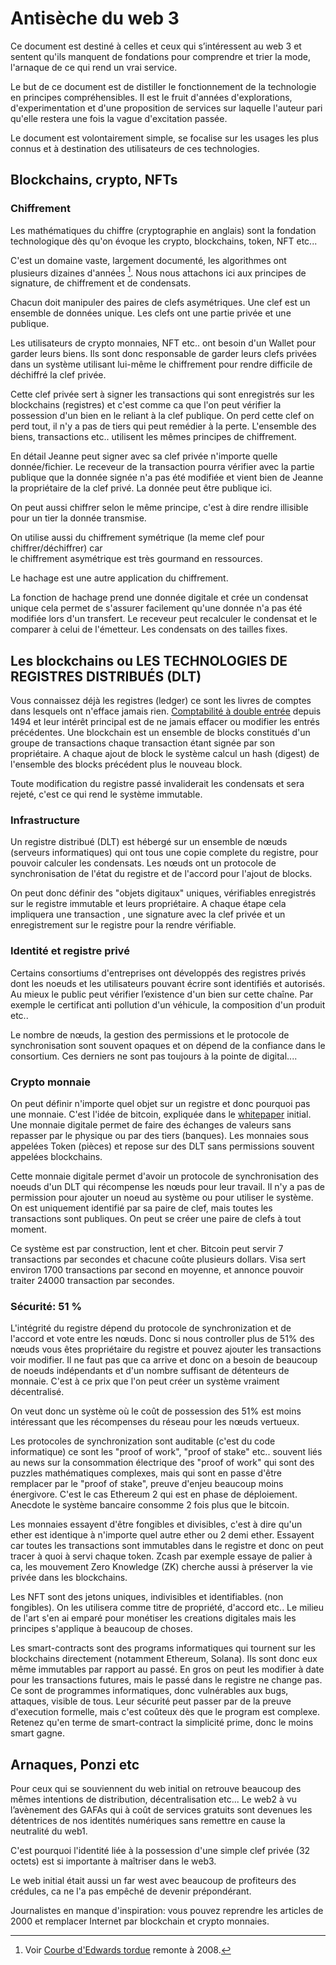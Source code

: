 # Antisèche du web 3

Ce document est destiné à celles et ceux qui s’intéressent au web 3 et sentent qu'ils manquent de fondations pour comprendre et trier la mode, l'arnaque de ce qui rend un vrai service.

Le but de ce document est de distiller le fonctionnement de la technologie en principes compréhensibles. Il est le fruit d'années d'explorations, d'experimentation et d'une proposition de services sur laquelle l'auteur pari qu'elle restera une fois la vague d'excitation passée.

Le document est volontairement simple, se focalise sur les usages les plus connus et à destination des utilisateurs de ces technologies.

## Blockchains, crypto, NFTs

### Chiffrement

Les mathématiques du chiffre (cryptographie en anglais) sont la fondation technologique dès qu'on évoque les crypto, blockchains, token, NFT etc...

C'est un domaine vaste, largement documenté, les algorithmes ont plusieurs dizaines d'années [^1]. Nous nous attachons ici aux principes de signature, de chiffrement et de condensats.

Chacun doit manipuler des paires de clefs asymétriques. Une clef est un ensemble de données unique. Les clefs ont une partie privée et une publique.

Les utilisateurs de crypto monnaies, NFT etc.. ont besoin d'un Wallet pour garder leurs biens. Ils sont donc responsable de garder leurs clefs privées dans un système utilisant lui-même le chiffrement pour rendre difficile de déchiffré la clef privée.

Cette clef privée sert à signer les transactions qui sont enregistrés sur les blockchains (registres) et c'est comme ca que l'on peut vérifier la possession d'un bien en le reliant à la clef publique. On perd cette clef on perd tout, il n'y a pas de tiers qui peut remédier à la perte. L'ensemble des biens, transactions etc.. utilisent les mêmes principes de chiffrement.

En détail Jeanne peut signer avec sa clef privée n'importe quelle donnée/fichier.
Le receveur de la transaction pourra vérifier avec la partie publique que la donnée signée n'a pas été modifiée et vient bien de Jeanne la propriétaire de la clef privé.
La donnée peut être publique ici.

On peut aussi chiffrer selon le même principe, c'est à dire rendre illisible pour un tier la donnée transmise.

On utilise aussi du chiffrement symétrique (la meme clef pour chiffrer/déchiffrer) car  
le chiffrement asymétrique est très gourmand en ressources.

Le hachage est une autre application du chiffrement.

La fonction de hachage prend une donnée digitale et crée un condensat unique cela permet de s'assurer facilement qu'une donnée n'a pas été modifiée lors d'un transfert. Le receveur peut recalculer le condensat et le comparer à celui de l'émetteur. Les condensats on des tailles fixes.

[^1]: Voir [Courbe d'Edwards tordue](https://fr.wikipedia.org/wiki/Courbe_d%27Edwards_tordue) remonte à 2008.

## Les blockchains ou LES TECHNOLOGIES DE REGISTRES DISTRIBUÉS (DLT)

Vous connaissez déjà les registres (ledger) ce sont les livres de comptes dans lesquels ont n'efface jamais rien. [Comptabilité à double entrée](https://fr.wikipedia.org/wiki/Comptabilit%C3%A9_en_partie_double) depuis 1494 et leur intérêt principal est de ne jamais effacer ou modifier les entrés précédentes.
Une blockchain est un ensemble de blocks constitués d'un groupe de transactions  chaque transaction étant signée par son propriétaire.
A chaque ajout de block le système calcul un hash (digest) de l'ensemble des
 blocks précédent plus le nouveau block.

Toute modification du registre passé invaliderait les condensats et sera rejeté, c'est ce qui rend le système immutable.

### Infrastructure

Un registre distribué (DLT) est hébergé sur un ensemble de nœuds (serveurs informatiques) qui ont tous une copie complete du registre, pour pouvoir calculer les condensats.
Les nœuds ont un protocole de synchronisation de l'état du registre et de l'accord pour l'ajout de blocks.

On peut donc définir des "objets digitaux" uniques, vérifiables enregistrés sur le registre immutable et leurs propriétaire. A chaque étape cela impliquera une transaction , une signature avec la clef privée et un enregistrement sur le registre pour la rendre vérifiable.

### Identité et registre privé

Certains consortiums d'entreprises ont développés des registres privés dont les noeuds et les utilisateurs pouvant écrire sont identifiés et autorisés. Au mieux le public peut vérifier l’existence d'un bien sur cette chaîne. Par exemple le certificat anti pollution d'un véhicule, la composition d'un produit etc..

Le nombre de nœuds, la gestion des permissions et le protocole de synchronisation sont souvent opaques et on  dépend de la confiance dans le consortium. Ces derniers ne sont pas toujours à la pointe de digital....

### Crypto monnaie

On peut définir n'importe quel objet sur un registre et donc pourquoi pas une monnaie. C'est l'idée de bitcoin, expliquée dans le [whitepaper](https://bitcoin.org/bitcoin.pdf) initial.
Une monnaie digitale permet de faire des échanges de valeurs sans repasser par le physique ou par des tiers (banques). Les monnaies sous appelées Token (pièces) et repose sur des DLT sans permissions souvent appelées blockchains.

Cette monnaie digitale permet d'avoir un protocole de synchronisation des noeuds d'un DLT qui récompense les nœuds pour leur travail. Il n'y a pas de permission pour ajouter un noeud au système ou pour utiliser le système. On est uniquement identifié par sa paire de clef, mais toutes les transactions sont publiques. On peut se créer une paire de clefs à tout moment.

Ce système est par construction, lent et cher. Bitcoin peut servir 7 transactions par secondes et chacune coûte plusieurs dollars.
Visa sert environ 1700 transactions par second en moyenne, et annonce pouvoir traiter 24000 transaction par secondes.

### Sécurité: 51 %

L'intégrité du registre dépend du protocole de synchronization et de l'accord et vote entre les nœuds. Donc si nous controller plus de 51% des nœuds vous êtes propriétaire du registre et pouvez ajouter les transactions voir modifier. Il ne faut pas que ca arrive et donc on a besoin de beaucoup de noeuds indépendants et d'un nombre suffisant de détenteurs de monnaie. C'est à ce prix que l'on peut créer un système vraiment décentralisé.

On veut donc un système où le coût de possession des 51% est moins intéressant que les
récompenses du réseau pour les nœuds vertueux.

Les protocoles de synchronization sont auditable (c'est du code informatique) ce sont les "proof of work", "proof of stake" etc.. souvent liés au news sur la consommation électrique des "proof of work" qui sont des puzzles mathématiques complexes, mais qui sont en passe d'être remplacer par le "proof of stake", preuve d'enjeu beaucoup moins énergivore. C'est le cas Ethereum 2 qui est en phase de déploiement.
Anecdote le système bancaire consomme 2 fois plus que le bitcoin.

Les monnaies essayent d'être fongibles et divisibles, c'est à dire qu'un ether est identique à n'importe quel autre ether ou 2 demi ether. Essayent car toutes les transactions sont immutables dans le registre et donc on peut tracer à quoi à servi chaque token. Zcash par exemple essaye de palier à ca, les mouvement Zero Knowledge (ZK) cherche aussi à préserver la vie privée dans les blockchains.

Les NFT sont des jetons uniques, indivisibles et identifiables. (non fongibles). On les utilisera comme titre de propriété, d'accord etc.. Le milieu de l'art s'en ai emparé pour monétiser les creations digitales mais les principes s'applique à beaucoup de choses.

Les smart-contracts sont des programs informatiques qui tournent sur les blockchains directement (notamment Ethereum, Solana). Ils sont donc eux même immutables par rapport au passé. En gros on peut les modifier à date pour les transactions futures, mais le passé dans le registre ne change pas. Ce sont de programmes informatiques, donc vulnérables aux bugs, attaques, visible de tous. Leur sécurité peut passer par de la preuve d'execution formelle, mais c'est coûteux dès que le program est complexe.
Retenez qu'en terme de smart-contract la simplicité prime, donc le moins smart gagne.

## Arnaques, Ponzi etc

Pour ceux qui se souviennent du web initial on retrouve beaucoup des mêmes intentions de distribution, décentralisation etc...
Le web2 à vu l’avènement des GAFAs qui à coût de services gratuits sont devenues les détentrices de nos identités numériques sans remettre en cause la neutralité du web1.

C'est pourquoi l'identité liée à la possession d'une simple clef privée (32 octets) est si importante à maîtriser dans le web3.

Le web initial était aussi un far west avec beaucoup de profiteurs des crédules, ca ne l'a pas empêché de devenir prépondérant.

Journalistes en manque d'inspiration: vous pouvez reprendre les articles de 2000 et remplacer Internet par blockchain et crypto monnaies.
